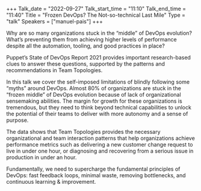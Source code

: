 +++
Talk_date = "2022-09-27"
Talk_start_time = "11:10"
Talk_end_time = "11:40"
Title = "Frozen DevOps? The Not-so-technical Last Mile"
Type = "talk"
Speakers = ["manuel-pais"]
+++

Why are so many organizations stuck in the “middle” of DevOps evolution? What’s preventing them from achieving higher levels of performance despite all the automation, tooling, and good practices in place?

Puppet’s State of DevOps Report 2021 provides important research-based clues to answer these questions, supported by the patterns and recommendations in Team Topologies.

In this talk we cover the self-imposed limitations of blindly following some “myths” around DevOps. Almost 80% of organizations are stuck in the “frozen middle” of DevOps evolution because of lack of organizational sensemaking abilities. The margin for growth for these organizations is tremendous, but they need to think beyond technical capabilities to unlock the potential of their teams to deliver with more autonomy and a sense of purpose.

The data shows that Team Topologies provides the necessary organizational and team interaction patterns that help organizations achieve performance metrics such as delivering a new customer change request to live in under one hour, or diagnosing and recovering from a serious issue in production in under an hour.

Fundamentally, we need to supercharge the fundamental principles of DevOps: fast feedback loops, minimal waste, removing bottlenecks, and continuous learning & improvement.